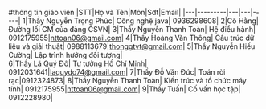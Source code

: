#thông tin giáo viên
|STT|Họ và Tên|Môn|Sđt|Email|
|---|---------|---|---|-----|
1|Thầy Nguyễn Trọng Phúc| Công nghệ java|                 0936298608|
2|Cô Hằng|                Đường lối CM của đảng CSVN|
3|Thầy Nguyễn Thanh Toàn| Hệ điều hành|                   0912175955|nttoan06@gmail.com|
4|Thầy Hoàng Văn Thông|   Cấu trúc dữ liệu và giải thuật| 0988113679|thonggtvt@gmail.com|
5|Thầy Nguyễn Hiếu Cường| Lập trình hướng đối tượng|      
6|Thầy Lã Quý Đô|         Tư tưởng Hồ Chí Minh|           0912031641|laquydo74@gmail.com|
7|Thầy Đỗ Văn Đức|        Toán rời rạc|0912324873|
8|Thầy Nguyễn Thanh Toàn| Kiến trúc và tổ chức máy tính|  0912175955|nttoan06@gmail.com|
9|Thầy Tuấn|              Cố vấn học tập|                 0912228980|
